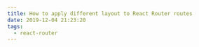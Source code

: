```yaml
---
title: How to apply different layout to React Router routes
date: 2019-12-04 21:23:20
tags:
  - react-router
---
```

